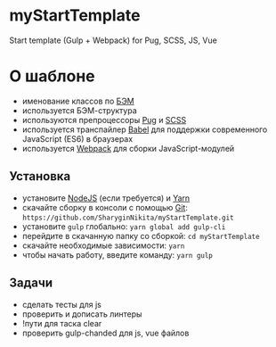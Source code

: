 # myStartTemplate
Start template (Gulp + Webpack) for Pug, SCSS, JS, Vue

# О шаблоне
* именование классов по [БЭМ](https://ru.bem.info/)
* используется БЭМ-структура
* используются препроцессоры [Pug](https://pugjs.org/) и [SCSS](https://sass-lang.com/)
* используется транспайлер [Babel](https://babeljs.io/) для поддержки современного JavaScript (ES6) в браузерах
* используется [Webpack](https://webpack.js.org/) для сборки JavaScript-модулей

## Установка
* установите [NodeJS](https://nodejs.org/en/) (если требуется) и [Yarn](https://yarnpkg.com/en/docs/install)
* скачайте сборку в консоли с помощью [Git](https://gicm.com/downloads): ```https://github.com/SharyginNikita/myStartTemplate.git```
* установите ```gulp``` глобально: ```yarn global add gulp-cli```
* перейдите в скачанную папку со сборкой: ```cd myStartTemplate```
* скачайте необходимые зависимости: ```yarn```
* чтобы начать работу, введите команду: ```yarn gulp```

## Задачи
* сделать тесты для js
* проверить и дописать линтеры
* !пути для таска clear
* проверить gulp-chanded для js, vue файлов

